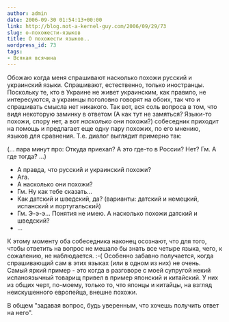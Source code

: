 ```yaml
---
author: admin
date: 2006-09-30 01:54:13+00:00
link: http://blog.not-a-kernel-guy.com/2006/09/29/73
slug: о-похожести-языков
title: О похожести языков..
wordpress_id: 73
tags:
- Всякая всячина
---
```


Обожаю когда меня спрашивают насколько похожи русский и украинский языки. Спрашивают, естественно, только иностранцы. Поскольку те, кто в Украине не живет украинским, как правило, не интересуются, а украинцы поголовно говорят на обоих, так что и спрашивать смысла нет никакого. Так вот, вся соль вопроса в том, что видя некоторую заминку в ответом (А как тут не замяться? Языки-то похожи, спору нет, а вот _насколько_ они похожи?) собеседник приходит на помощь и предлагает еще одну пару похожих, по его мнению, языков для сравнения. Т.е. диалог выглядит примерно так:

(... пара минут про: Откуда приехал? А это где-то в России? Нет? Гм. А где тогда? ...)
- А правда, что русский и украинский похожи?
- Ага.
- А насколько они похожи?
- Гм. Ну как тебе сказать...
- Как датский и шведский, да? (варианты: датский и немецкий, испанский и португальский)
- Гм. Э-э-э... Понятия не имею. А насколько похожи датский и шведский?
- ...

К этому моменту оба собеседника наконец осознают, что для того, чтобы ответить на вопрос не мешало бы знать все четыре языка, чего, к сожалению, не наблюдается. :-( Особенно забавно получается, когда спрашивающий сам в этих языках (или в одном из них) не очень. Самый яркий пример - это когда в разговоре с моей супругой некий испаноязычный товарищ привел в пример японский и китайский. У них из общих черт, по-моему, только то, что японцы и китайцы, на взгляд неискушенного европейца, внешне похожи. 

В общем "задавая вопрос, будь уверенным, что хочешь получить ответ на него".
